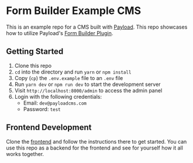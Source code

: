 # Form Builder Example CMS

This is an example repo for a CMS built with [Payload](https://payloadcms.com). This repo showcases how to utilize Payload's [Form Builder Plugin](https://github.com/payloadcms/plugin-form-builder).

## Getting Started

1. Clone this repo
2. `cd` into the directory and run `yarn` or `npm install`
3. Copy (`cp`) the `.env.example` file to an `.env` file
4. Run `yarn dev` or `npm run dev` to start the development server
5. Visit `http://localhost:8000/admin` to access the admin panel
6. Login with the following credentials:
   - Email: `dev@payloadcms.com`
   - Password: `test`

## Frontend Development

Clone the [frontend](https://github.com/payloadcms/form-builder-example-website) and follow the instructions there to get started. You can use this repo as a backend for the frontend and see for yourself how it all works together.
